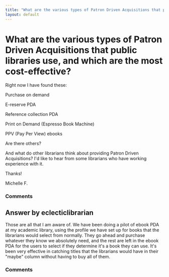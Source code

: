 ```yaml
---
title: "What are the various types of Patron Driven Acquisitions that public libraries use, and which are the most cost-effective?"
layout: default
---
```

What are the various types of Patron Driven Acquisitions that public libraries use, and which are the most cost-effective?
=====================
Right now I have found these:

Purchase on demand

E-reserve PDA

Reference collection PDA

Print on Demand (Espresso Book Machine)

PPV (Pay Per View) ebooks

Are there others?

And what do other librarians think about providing Patron Driven
Acquisitions? I'd like to hear from some librarians who have working
experience with it.

Thanks!

Michelle F.

### Comments ###


Answer by eclecticlibrarian
----------------
Those are all that I am aware of. We have been doing a pilot of ebook
PDA at my academic library, using the profile we have set up for books
that the librarians would select from normally. They go ahead and
purchase whatever they know we absolutely need, and the rest are left in
the ebook PDA for the users to select if they determine it's a book they
can use. It's been very effective in catching titles that the librarians
would have in their "maybe" column without having to buy all of them.

### Comments ###

